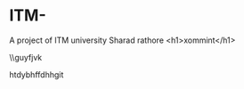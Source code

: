 # ITM-

A project of ITM university Sharad rathore &lt;h1&gt;xommint&lt;/h1&gt; 

\\\\guyfjvk

htdybhffdhhgit